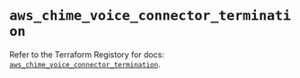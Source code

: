 # `aws_chime_voice_connector_termination`

Refer to the Terraform Registory for docs: [`aws_chime_voice_connector_termination`](https://www.terraform.io/docs/providers/aws/r/chime_voice_connector_termination).

